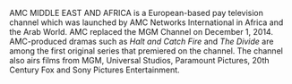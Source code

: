 AMC MIDDLE EAST AND AFRICA is a European-based pay television channel which was launched by AMC Networks International in Africa and the Arab World. AMC replaced the MGM Channel on December 1, 2014. AMC-produced dramas such as _Halt and Catch Fire_ and _The Divide_ are among the first original series that premiered on the channel. The channel also airs films from MGM, Universal Studios, Paramount Pictures, 20th Century Fox and Sony Pictures Entertainment.
